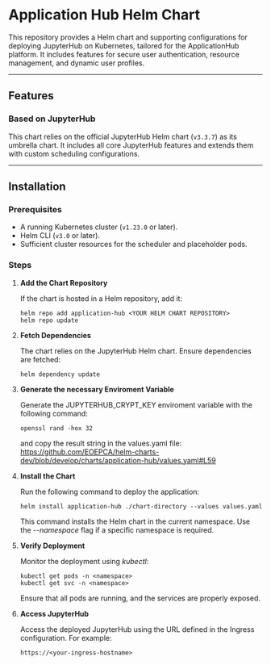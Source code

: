 # Application Hub Helm Chart

This repository provides a Helm chart and supporting configurations for deploying JupyterHub on Kubernetes, tailored for the ApplicationHub platform. It includes features for secure user authentication, resource management, and dynamic user profiles.

---

## Features

### Based on JupyterHub

This chart relies on the official JupyterHub Helm chart (`v3.3.7`) as its umbrella chart. It includes all core JupyterHub features and extends them with custom scheduling configurations.

---

## Installation

### Prerequisites

- A running Kubernetes cluster (`v1.23.0` or later).
- Helm CLI (`v3.0` or later).
- Sufficient cluster resources for the scheduler and placeholder pods.

### Steps

1. **Add the Chart Repository**  

   If the chart is hosted in a Helm repository, add it:

   ```
   helm repo add application-hub <YOUR HELM CHART REPOSITORY>
   helm repo update
   ```

2. **Fetch Dependencies**

   The chart relies on the JupyterHub Helm chart. Ensure dependencies are fetched:

    ```
    helm dependency update
    ```

2. **Generate the necessary Enviroment Variable**

   Generate the JUPYTERHUB_CRYPT_KEY enviroment variable with the following command:
   ```
   openssl rand -hex 32
   ```
   and copy the result string in the values.yaml file: https://github.com/EOEPCA/helm-charts-dev/blob/develop/charts/application-hub/values.yaml#L59

3. **Install the Chart**

   Run the following command to deploy the application:
   
   ```
   helm install application-hub ./chart-directory --values values.yaml
   ```
   This command installs the Helm chart in the current namespace. Use the *--namespace* flag if a specific namespace is required.

4. **Verify Deployment** 

   Monitor the deployment using *kubectl*:
   ```
   kubectl get pods -n <namespace>
   kubectl get svc -n <namespace>
   ```
   Ensure that all pods are running, and the services are properly exposed.

5. **Access JupyterHub**

   Access the deployed JupyterHub using the URL defined in the Ingress configuration. For example:
   ```
   https://<your-ingress-hostname>

   ```